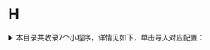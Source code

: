 # H
<details>
<summary>
本目录共收录7个小程序，详情见如下，单击导入对应配置：
</summary>

 自动导入功能依赖 [【神机模块】](https://raw.githubusercontent.com/zirawell/R-Store/main/Rule/Surge/Redirect/DivineEngine.sgmodule)
- [华住会](https://surge.app/install-module?url=https%3A%2F%2Fraw.githubusercontent.com%2Fzirawell%2FR-Store%2Fmain%2FRule%2FSurge%2FAdblock%2FApplet%2FWechat%2FH%2F%E5%8D%8E%E4%BD%8F%E4%BC%9A%2Fhuazhu.sgmodule)
- [哈啰](https://surge.app/install-module?url=https%3A%2F%2Fraw.githubusercontent.com%2Fzirawell%2FR-Store%2Fmain%2FRule%2FSurge%2FAdblock%2FApplet%2FWechat%2FH%2F%E5%93%88%E5%95%B0%2Fhellobike.sgmodule)
- [横店电影](https://surge.app/install-module?url=https%3A%2F%2Fraw.githubusercontent.com%2Fzirawell%2FR-Store%2Fmain%2FRule%2FSurge%2FAdblock%2FApplet%2FWechat%2FH%2F%E6%A8%AA%E5%BA%97%E7%94%B5%E5%BD%B1%2Fhengdianfilm.sgmodule)
- [汇付天下商户服务](https://surge.app/install-module?url=https%3A%2F%2Fraw.githubusercontent.com%2Fzirawell%2FR-Store%2Fmain%2FRule%2FSurge%2FAdblock%2FApplet%2FWechat%2FH%2F%E6%B1%87%E4%BB%98%E5%A4%A9%E4%B8%8B%E5%95%86%E6%88%B7%E6%9C%8D%E5%8A%A1%2Fcloudpnr.sgmodule)
- [海尔服务](https://surge.app/install-module?url=https%3A%2F%2Fraw.githubusercontent.com%2Fzirawell%2FR-Store%2Fmain%2FRule%2FSurge%2FAdblock%2FApplet%2FWechat%2FH%2F%E6%B5%B7%E5%B0%94%E6%9C%8D%E5%8A%A1%2Fhaiersmarthomes.sgmodule)
- [花小猪打车](https://surge.app/install-module?url=https%3A%2F%2Fraw.githubusercontent.com%2Fzirawell%2FR-Store%2Fmain%2FRule%2FSurge%2FAdblock%2FApplet%2FWechat%2FH%2F%E8%8A%B1%E5%B0%8F%E7%8C%AA%E6%89%93%E8%BD%A6%2Fhongyibo.sgmodule)
- [货拉拉](https://surge.app/install-module?url=https%3A%2F%2Fraw.githubusercontent.com%2Fzirawell%2FR-Store%2Fmain%2FRule%2FSurge%2FAdblock%2FApplet%2FWechat%2FH%2F%E8%B4%A7%E6%8B%89%E6%8B%89%2Fhuolala.sgmodule)

</details>